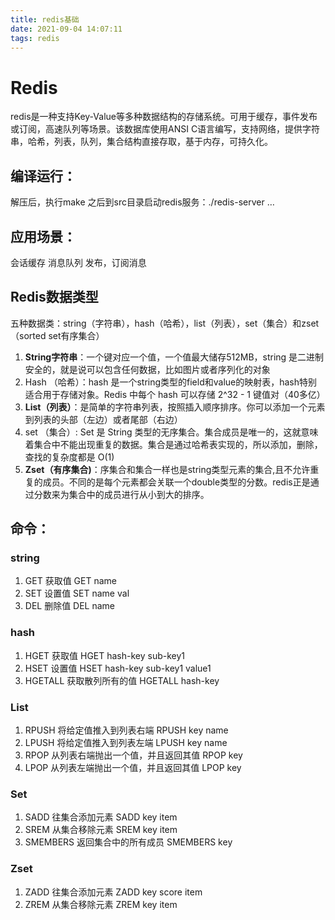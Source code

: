 ```yaml
---
title: redis基础
date: 2021-09-04 14:07:11
tags: redis
---
```






# Redis

redis是一种支持Key-Value等多种数据结构的存储系统。可用于缓存，事件发布或订阅，高速队列等场景。该数据库使用ANSI      C语言编写，支持网络，提供字符串，哈希，列表，队列，集合结构直接存取，基于内存，可持久化。

## 编译运行：

解压后，执行make
之后到src目录启动redis服务：./redis-server
…

## 应用场景：

会话缓存
消息队列
发布，订阅消息

## Redis数据类型

五种数据类：string（字符串），hash（哈希），list（列表），set（集合）和zset（sorted set有序集合）

1. **String字符串**：一个键对应一个值，一个值最大储存512MB，string 是二进制安全的，就是说可以包含任何数据，比如图片或者序列化的对象
2. Hash     （哈希）：hash 是一个string类型的field和value的映射表，hash特别适合用于存储对象。Redis 中每个 hash 可以存储 2^32 - 1     键值对（40多亿）
3. **List（列表）**：是简单的字符串列表，按照插入顺序排序。你可以添加一个元素到列表的头部（左边）或者尾部（右边）
4. set （集合）: Set 是     String 类型的无序集合。集合成员是唯一的，这就意味着集合中不能出现重复的数据。集合是通过哈希表实现的，所以添加，删除，查找的复杂度都是     O(1)
5. **Zset（有序集合)**：序集合和集合一样也是string类型元素的集合,且不允许重复的成员。不同的是每个元素都会关联一个double类型的分数。redis正是通过分数来为集合中的成员进行从小到大的排序。

## 命令：

### string

1. GET 获取值     GET name
2. SET 设置值 SET name     val
3. DEL 删除值 DEL name

### hash

1. HGET 获取值     HGET hash-key sub-key1
2. HSET 设置值 HSET     hash-key sub-key1 value1
3. HGETALL 获取散列所有的值     HGETALL hash-key

### List

1. RPUSH     将给定值推入到列表右端 RPUSH key name
2. LPUSH 将给定值推入到列表左端     LPUSH key name
3. RPOP     从列表右端抛出一个值，并且返回其值 RPOP key
4. LPOP     从列表左端抛出一个值，并且返回其值 LPOP key

### Set

1. SADD 往集合添加元素 SADD key item
2. SREM 从集合移除元素 SREM key item
3. SMEMBERS 返回集合中的所有成员 SMEMBERS key

### Zset

1. ZADD     往集合添加元素 ZADD key score item
2. ZREM 从集合移除元素 ZREM     key item
